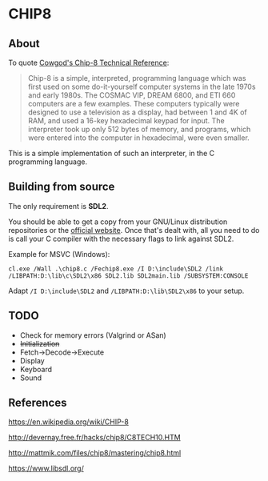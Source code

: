 # CHIP8

## About

To quote [Cowgod's Chip-8 Technical Reference](http://devernay.free.fr/hacks/chip8/C8TECH10.HTM):

> Chip-8 is a simple, interpreted, programming language which was first used on some do-it-yourself computer systems in the late 1970s and early 1980s.
> The COSMAC VIP, DREAM 6800, and ETI 660 computers are a few examples.
> These computers typically were designed to use a television as a display, had between 1 and 4K of RAM, and used a 16-key hexadecimal keypad for input.
> The interpreter took up only 512 bytes of memory, and programs, which were entered into the computer in hexadecimal, were even smaller.

This is a simple implementation of such an interpreter, in the C programming language.

## Building from source

The only requirement is **SDL2**.

You should be able to get a copy from your GNU/Linux distribution repositories or the [official website](https://www.libsdl.org/). Once that's dealt with, all you need to do is call your C compiler with the necessary flags to link against SDL2.

Example for MSVC (Windows):

```
cl.exe /Wall .\chip8.c /Fechip8.exe /I D:\include\SDL2 /link /LIBPATH:D:\lib\c\SDL2\x86 SDL2.lib SDL2main.lib /SUBSYSTEM:CONSOLE
```

Adapt `/I D:\include\SDL2` and `/LIBPATH:D:\lib\SDL2\x86` to your setup.

## TODO

* Check for memory errors (Valgrind or ASan)
* ~~Initialization~~
* Fetch->Decode->Execute
* Display
* Keyboard
* Sound

## References

https://en.wikipedia.org/wiki/CHIP-8

http://devernay.free.fr/hacks/chip8/C8TECH10.HTM

http://mattmik.com/files/chip8/mastering/chip8.html

https://www.libsdl.org/